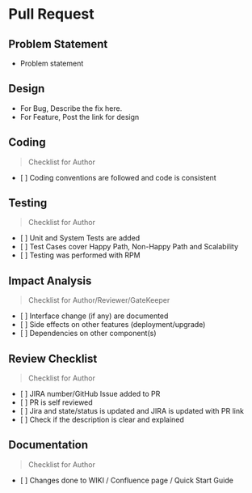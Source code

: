 # Pull Request
## Problem Statement
-   Problem statement

## Design
-   For Bug, Describe the fix here.
-   For Feature, Post the link for design

## Coding
>   Checklist for Author
-   \[ \] Coding conventions are followed and code is consistent

## Testing 
>   Checklist for Author
-   \[ \] Unit and System Tests are added
-   \[ \] Test Cases cover Happy Path, Non-Happy Path and Scalability
-   \[ \] Testing was performed with RPM

## Impact Analysis
>   Checklist for Author/Reviewer/GateKeeper
-   \[ \] Interface change (if any) are documented
-   \[ \] Side effects on other features (deployment/upgrade)
-   \[ \] Dependencies on other component(s)

## Review Checklist 
>   Checklist for Author
-   \[ \] JIRA number/GitHub Issue added to PR
-   \[ \] PR is self reviewed
-   \[ \] Jira and state/status is updated and JIRA is updated with PR link
-   \[ \] Check if the description is clear and explained

## Documentation
>   Checklist for Author
-   \[ \] Changes done to WIKI / Confluence page / Quick Start Guide
